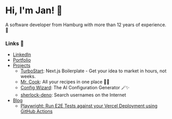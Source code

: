 # Hi, I'm Jan! 👋

A software developer from Hamburg with more than 12 years of experience. 🚀

### Links 🔗

- [LinkedIn](https://www.linkedin.com/in/jan-poth/)
- [Portfolio](https://janpoth.de/en)
- [Projects](https://janpoth.de/en/projects)
  - [TurboStart](https://turbost.art): Next.js Boilerplate - Get your idea to market in hours, not weeks.
  - [Mr. Cook](https://www.mrcook.app): All your recipes in one place 🧑‍🍳
  - [Config Wizard](https://www.config-wizard.com): The AI Configuration Generator 🪄✨
  - [sherlock-deno](https://janpoth.de/en/projects/sherlock-deno): Search usernames on the Internet
- [Blog](https://janpoth.de/en/blog)
  - [Playwright: Run E2E Tests against your Vercel Deployment using GitHub Actions](https://www.janpoth.de/en/blog/playwright-vercel-e2e-tests)
